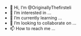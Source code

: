 - 👋 Hi, I’m @OriginallyThefirsteli
- 👀 I’m interested in ...
- 🌱 I’m currently learning ...
- 💞️ I’m looking to collaborate on ...
- 📫 How to reach me ...

<!---
OriginallyThefirsteli/OriginallyThefirsteli is a ✨ special ✨ repository because its `README.md` (this file) appears on your GitHub profile.
You can click the Preview link to take a look at your changes.
--->
